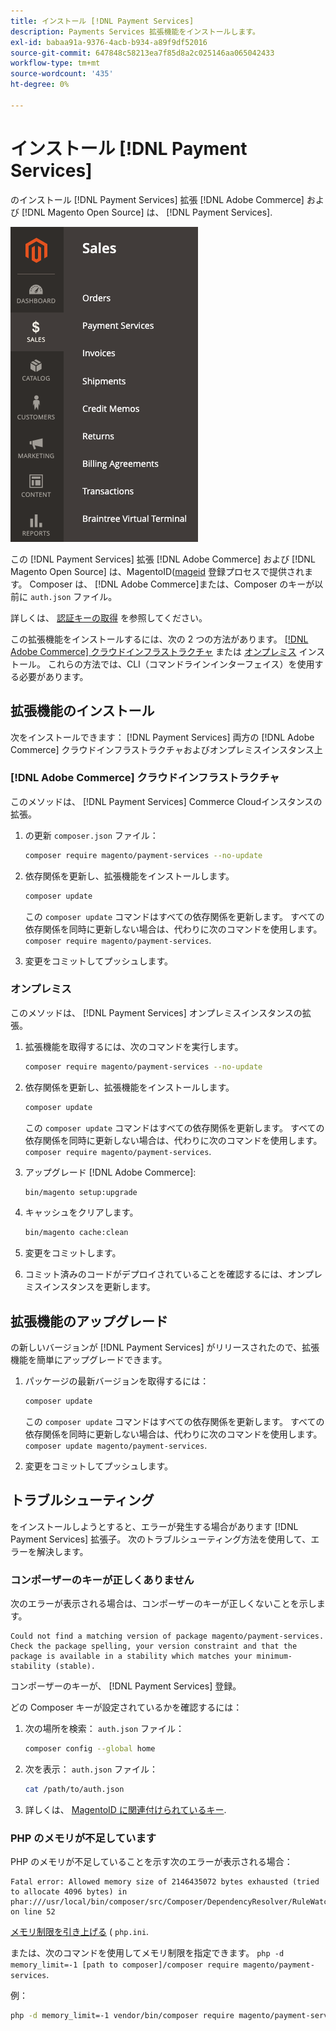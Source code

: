 ```yaml
---
title: インストール [!DNL Payment Services]
description: Payments Services 拡張機能をインストールします。
exl-id: babaa91a-9376-4acb-b934-a89f9df52016
source-git-commit: 647848c58213ea7f85d8a2c025146aa065042433
workflow-type: tm+mt
source-wordcount: '435'
ht-degree: 0%

---
```


# インストール [!DNL Payment Services]

のインストール [!DNL Payment Services] 拡張 [!DNL Adobe Commerce] および [!DNL Magento Open Source] は、 [!DNL Payment Services].

![[!DNL Payment Services] 拡張機能の管理ビュー](assets/admin-view.png)

この [!DNL Payment Services] 拡張 [!DNL Adobe Commerce] および [!DNL Magento Open Source] は、MagentoID([mageid](https://devdocs.magento.com/marketplace/sellers/profile-personal.html#field-descriptions) 登録プロセスで提供されます。 Composer は、 [!DNL Adobe Commerce]または、Composer のキーが以前に `auth.json` ファイル。

詳しくは、 [認証キーの取得](https://devdocs.magento.com/guides/v2.4/install-gde/prereq/connect-auth.html) を参照してください。

この拡張機能をインストールするには、次の 2 つの方法があります。 [[!DNL Adobe Commerce] クラウドインフラストラクチャ](install.md#adobe-commerce-on-cloud-infrastructure) または [オンプレミス](install.md#on-premises) インストール。 これらの方法では、CLI（コマンドラインインターフェイス）を使用する必要があります。

## 拡張機能のインストール

次をインストールできます： [!DNL Payment Services] 両方の [!DNL Adobe Commerce] クラウドインフラストラクチャおよびオンプレミスインスタンス上

### [!DNL Adobe Commerce] クラウドインフラストラクチャ

このメソッドは、 [!DNL Payment Services] Commerce Cloudインスタンスの拡張。

1. の更新 `composer.json` ファイル：

   ```bash
   composer require magento/payment-services --no-update
   ```

1. 依存関係を更新し、拡張機能をインストールします。

   ```bash
   composer update
   ```

   この `composer update` コマンドはすべての依存関係を更新します。 すべての依存関係を同時に更新しない場合は、代わりに次のコマンドを使用します。 `composer require magento/payment-services`.

1. 変更をコミットしてプッシュします。

### オンプレミス

このメソッドは、 [!DNL Payment Services] オンプレミスインスタンスの拡張。

1. 拡張機能を取得するには、次のコマンドを実行します。

   ```bash
   composer require magento/payment-services --no-update
   ```

1. 依存関係を更新し、拡張機能をインストールします。

   ```bash
   composer update
   ```

   この `composer update` コマンドはすべての依存関係を更新します。 すべての依存関係を同時に更新しない場合は、代わりに次のコマンドを使用します。 `composer require magento/payment-services`.

1. アップグレード [!DNL Adobe Commerce]:

   ```bash
   bin/magento setup:upgrade
   ```

1. キャッシュをクリアします。

   ```bash
   bin/magento cache:clean
   ```

1. 変更をコミットします。
1. コミット済みのコードがデプロイされていることを確認するには、オンプレミスインスタンスを更新します。

## 拡張機能のアップグレード

の新しいバージョンが [!DNL Payment Services] がリリースされたので、拡張機能を簡単にアップグレードできます。

1. パッケージの最新バージョンを取得するには：

   ```bash
   composer update
   ```

   この `composer update` コマンドはすべての依存関係を更新します。 すべての依存関係を同時に更新しない場合は、代わりに次のコマンドを使用します。 `composer update magento/payment-services`.

1. 変更をコミットしてプッシュします。

## トラブルシューティング

をインストールしようとすると、エラーが発生する場合があります [!DNL Payment Services] 拡張子。 次のトラブルシューティング方法を使用して、エラーを解決します。

### コンポーザーのキーが正しくありません

次のエラーが表示される場合は、コンポーザーのキーが正しくないことを示します。

```terminal
Could not find a matching version of package magento/payment-services. Check the package spelling, your version constraint and that the package is available in a stability which matches your minimum-stability (stable).
```

コンポーザーのキーが、 [!DNL Payment Services] 登録。

どの Composer キーが設定されているかを確認するには：

1. 次の場所を検索： `auth.json` ファイル：

   ```bash
   composer config --global home
   ```

1. 次を表示： `auth.json` ファイル：

   ```bash
   cat /path/to/auth.json
   ```

1. 詳しくは、 [MagentoID に関連付けられているキー](https://devdocs.magento.com/guides/v2.4/install-gde/prereq/connect-auth.html).

### PHP のメモリが不足しています

PHP のメモリが不足していることを示す次のエラーが表示される場合：

```terminal
Fatal error: Allowed memory size of 2146435072 bytes exhausted (tried to allocate 4096 bytes) in phar:///usr/local/bin/composer/src/Composer/DependencyResolver/RuleWatchGraph.php on line 52
```

[メモリ制限を引き上げる](https://devdocs.magento.com/cloud/project/magento-app-php-ini.html#increase-php-memory-limit) ( `php.ini`.

または、次のコマンドを使用してメモリ制限を指定できます。 `php -d memory_limit=-1 [path to composer]/composer require magento/payment-services`.

例：

```bash
php -d memory_limit=-1 vendor/bin/composer require magento/payment-services
```
